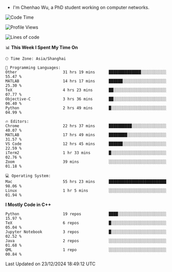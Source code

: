 - I'm Chenhao Wu, a PhD student working on computer networks.

<!--START_SECTION:waka-->
![Code Time](http://img.shields.io/badge/Code%20Time-252%20hrs%2039%20mins-blue)

![Profile Views](http://img.shields.io/badge/Profile%20Views-3-blue)

![Lines of code](https://img.shields.io/badge/From%20Hello%20World%20I%27ve%20Written-12.4%20million%20lines%20of%20code-blue)

📊 **This Week I Spent My Time On** 

```text
🕑︎ Time Zone: Asia/Shanghai

💬 Programming Languages: 
Other                    31 hrs 19 mins      ██████████████░░░░░░░░░░░   55.47 % 
MATLAB                   14 hrs 17 mins      ██████░░░░░░░░░░░░░░░░░░░   25.30 % 
TeX                      4 hrs 23 mins       ██░░░░░░░░░░░░░░░░░░░░░░░   07.77 % 
Objective-C              3 hrs 36 mins       ██░░░░░░░░░░░░░░░░░░░░░░░   06.40 % 
Python                   2 hrs 49 mins       █░░░░░░░░░░░░░░░░░░░░░░░░   04.99 % 

🔥 Editors: 
Chrome                   22 hrs 37 mins      ██████████░░░░░░░░░░░░░░░   40.07 % 
MATLAB                   17 hrs 49 mins      ████████░░░░░░░░░░░░░░░░░   31.57 % 
VS Code                  12 hrs 45 mins      ██████░░░░░░░░░░░░░░░░░░░   22.59 % 
iTerm2                   1 hr 33 mins        █░░░░░░░░░░░░░░░░░░░░░░░░   02.76 % 
Zoom                     39 mins             ░░░░░░░░░░░░░░░░░░░░░░░░░   01.18 % 

💻 Operating System: 
Mac                      55 hrs 23 mins      █████████████████████████   98.06 % 
Linux                    1 hr 5 mins         ░░░░░░░░░░░░░░░░░░░░░░░░░   01.94 % 
```

**I Mostly Code in C++** 

```text
Python                   19 repos            ████░░░░░░░░░░░░░░░░░░░░░   15.97 % 
TeX                      6 repos             █░░░░░░░░░░░░░░░░░░░░░░░░   05.04 % 
Jupyter Notebook         3 repos             █░░░░░░░░░░░░░░░░░░░░░░░░   02.52 % 
Java                     2 repos             ░░░░░░░░░░░░░░░░░░░░░░░░░   01.68 % 
QML                      1 repo              ░░░░░░░░░░░░░░░░░░░░░░░░░   00.84 % 
```




 Last Updated on 23/12/2024 18:49:12 UTC
<!--END_SECTION:waka-->
